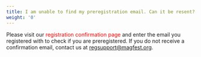 ```yaml
---
title: I am unable to find my preregistration email. Can it be resent?
weight: '0'
---
```

Please visit our <font color = #ff0000>registration confirmation page</font> and enter the email you registered with to check if you are preregistered. If you do not receive a confirmation email, contact us at regsupport@magfest.org.
